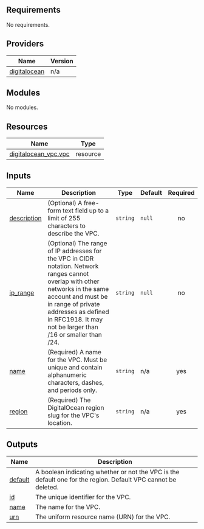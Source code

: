 <!-- BEGIN_TF_DOCS -->
## Requirements

No requirements.

## Providers

| Name | Version |
|------|---------|
| <a name="provider_digitalocean"></a> [digitalocean](#provider\_digitalocean) | n/a |

## Modules

No modules.

## Resources

| Name | Type |
|------|------|
| [digitalocean_vpc.vpc](https://registry.terraform.io/providers/digitalocean/digitalocean/latest/docs/resources/vpc) | resource |

## Inputs

| Name | Description | Type | Default | Required |
|------|-------------|------|---------|:--------:|
| <a name="input_description"></a> [description](#input\_description) | (Optional) A free-form text field up to a limit of 255 characters to describe the VPC. | `string` | `null` | no |
| <a name="input_ip_range"></a> [ip\_range](#input\_ip\_range) | (Optional) The range of IP addresses for the VPC in CIDR notation. Network ranges cannot overlap with other networks in the same account and must be in range of private addresses as defined in RFC1918. It may not be larger than /16 or smaller than /24. | `string` | `null` | no |
| <a name="input_name"></a> [name](#input\_name) | (Required) A name for the VPC. Must be unique and contain alphanumeric characters, dashes, and periods only. | `string` | n/a | yes |
| <a name="input_region"></a> [region](#input\_region) | (Required) The DigitalOcean region slug for the VPC's location. | `string` | n/a | yes |

## Outputs

| Name | Description |
|------|-------------|
| <a name="output_default"></a> [default](#output\_default) | A boolean indicating whether or not the VPC is the default one for the region. Default VPC cannot be deleted. |
| <a name="output_id"></a> [id](#output\_id) | The unique identifier for the VPC. |
| <a name="output_name"></a> [name](#output\_name) | The name for the VPC. |
| <a name="output_urn"></a> [urn](#output\_urn) | The uniform resource name (URN) for the VPC. |
<!-- END_TF_DOCS -->